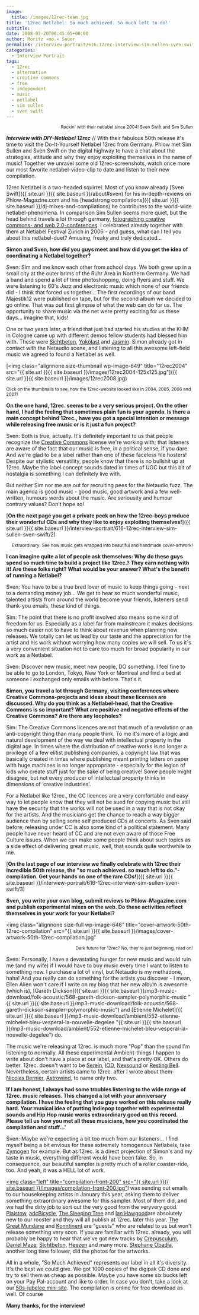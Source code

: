 ```yaml
---
image:
  title: /images/12rec-team.jpg
title: '12rec Netlabel: So much achieved. So much left to do!'
subtitle: 
date: 2008-07-20T06:45:05+00:00
author: Moritz »mo.« Sauer
permalink: /interview-portrait/616-12rec-interview-sim-sullen-sven-swift
categories:
  - Interview Portrait
tags:
  - 12rec
  - alternative
  - creative commons
  - free
  - independent
  - music
  - netlabel
  - sim sullen
  - sven swift
---
```

<p style="text-align: right;">
  <small>Rockin' with their netlabel since 2004! Sven Swift and Sim Sullen</small>
</p>



***Interview with DIY-Netlabel 12rec*** // With their fabulous 50th release it's time to visit the Do-It-Yourself Netlabel 12rec from Germany. Phlow met Sim Sullen and Sven Swift on the digital highway to have a chat about the strategies, attitude and why they enjoy exploiting themselves in the name of music! Together we unravel some old 12rec-screenshots, watch once more our most favorite netlabel-video-clip to date and listen to their new compilation.

<!--more-->

<!--adsense-->

12rec Netlabel is a two-headed squirrel. Most of you know already [Sven Swift]({{ site.url }}{{ site.baseurl }}/about#sven) for his in-depth-reviews on Phlow-Magazine.com and his [headstrong compilations]({{ site.url }}{{ site.baseurl }}/dj-mixes-and-compilations) he contributes to the world-wide netlabel-phenomena. In comparison Sim Sullen seems more quiet, but the head behind travels a lot through germany, <a href="http://flickr.com/photos/simsullen/" target="_blank">fotographing creative commons- and web 2.0-conferences</a>. I celebrated already together with them at Netlabel Festival Zürich in 2006 - and guess, what can I tell you about this netlabel-duet? Amusing, freaky and truly dedicated...

**Simon and Sven, how did you guys meet and how did you get the idea of coordinating a Netlabel together?**

Sven: Sim and me know each other from school days. We both grew up in a small city at the outer brims of the Ruhr Area in Northern Germany. We had a band and spend a lot of time photoshopping, doing flyers and stuff. We were listening to 60's Jazz and electronic music which none of our friends did - I think that forced us together... The first recordings of our band Majestik12 were published on tape, but for the second album we decided to go online. That was out first glimpse of what the web can do for us. The opportunity to share music via the net were pretty exciting for us these days... imagine that, kids!

One or two years later, a friend that just had started his studies at the KHM in Cologne came up with different demos fellow students had blessed him with. These were [Sichtbeton](http://www.archive.org/details/12rec.010 "http://www.archive.org/details/12rec.010"), [Yokölast](http://www.archive.org/details/12rec.015 "http://www.archive.org/details/12rec.015") and [Jasmin](http://www.archive.org/details/12rec.011 "http://www.archive.org/details/12rec.011"). Simon already got in contact with the Netaudio scene, and listening to all this awesome left-field music we agreed to found a Netlabel as well.

[<img class="alignnone size-thumbnail wp-image-649" title="12rec2004" src="{{ site.url }}{{ site.baseurl }}/images/12rec2004-125x125.jpg"]({{ site.url }}{{ site.baseurl }}/images/12rec2008.jpg)

<small>Click on the thumbnails to see, how the 12rec-website looked like in 2004, 2005, 2006 and 2007!<br /> </small>

**On the one hand, 12rec. seems to be a very serious project. On the other hand, I had the feeling that sometimes plain fun is your agenda. Is there a main concept behind 12rec., have you got a special intention or message while releasing free music or is it just a fun project?**

Sven: Both is true, actually. It's definitely important to us that people recognize the [Creative Commons](http://creativecommons.org/ "http://creativecommons.org/") license we're working with; that listeners are aware of the fact that our music is free, in a political sense, if you dare. And we're glad to be a label rather than one of these faceless file hosters! Despite our stylistic versatility, people know that there is no bullshit up at 12rec. Maybe the label concept sounds dated in times of UGC but this bit of nostalgia is something I can definitely live with.

But neither Sim nor me are out for recruiting pees for the Netaudio fuzz. The main agenda is good music - good music, good artwork and a few well-written, humours words about the music. Are seriousity and humour contrary values? Don't hope so!

[**On the next page you get a private peek on how the 12rec-boys produce their wonderful CDs and why they like to enjoy exploiting themselves!**]({{ site.url }}{{ site.baseurl }}/interview-portrait/616-12rec-interview-sim-sullen-sven-swift/2)

<!--nextpage-->


  


<p style="text-align: right;">
  <small>Extraordinary: See how music gets wrapped into beautiful and handmade cover-artwork!</small>
</p>

**I can imagine quite a lot of people ask themselves: Why do these guys spend so much time to build a project like 12rec.? They earn nothing with it! Are these folks right? What would be your answer? What's the benefit of running a Netlabel?**

Sven: You have to be a true bred lover of music to keep things going - next to a demanding money job... We get to hear so much wonderful music, talented artists from around the world become your friends, listeners send thank-you emails, these kind of things.

Sim: The point that there is no profit involved also means some kind of freedom for us. Especially as a label far from mainstream it makes decisions so much easier not to have to think about revenue when planning new releases. We totally can let us lead by our taste and the appreciation for the artist and his work without worrying how many copies we will sell. To us it´s a very convenient situation not to care too much for broad popularity in our work as a Netlabel.

Sven: Discover new music, meet new people, DO something. I feel fine to be able to go to London, Tokyo, New York or Montreal and find a bed at someone I exchanged only emails with before. That's it.

**Simon, you travel a lot through Germany, visiting conferences where Creative Commons-projects and ideas about these licenses are discussed. Why do you think as a Netlabel-head, that the Creative Commons is so important? What are positive and negative effects of the Creative Commons? Are there any loopholes?**

Sim: The Creative Commons licences are not that much of a revolution or an anti-copyright thing than many people think. To me it's more of a logic and natural development of the way we deal with intellectual property in the digital age. In times where the distribution of creative works is no longer a privilege of a few elitist publishing companies, a copyright law that was basically created in times where publishing meant printing letters on paper with huge machines is no longer appropriate - especially for the legion of kids who create stuff just for the sake of being creative! Some people might disagree, but not every producer of intellectual property thinks in dimensions of ‘creative industries'.

For a Netlabel like 12rec., the CC licences are a very comfortable and easy way to let people know that they will not be sued for copying music but still have the security that the works will not be used in a way that is not okay for the artists. And the musicians get the chance to reach a way bigger audience than by selling some self produced CDs at concerts. As Sven said before, releasing under CC is also some kind of a political statement. Many people have never heard of CC and are not even aware of those Free Culture issues. When we can make some people think about such topics as a side effect of delivering great music, well, that sounds quite worthwhile to me.

[**On the last page of our interview we finally celebrate with 12rec their incredible 50th release, the "so much achieved. so much left to do."-compilation. Get your hands on one of the rare CDs!**]({{ site.url }}{{ site.baseurl }}/interview-portrait/616-12rec-interview-sim-sullen-sven-swift/3)

<!--nextpage-->

**Sven, you write your own blog, submit reviews to Phlow-Magazine.com and publish experimental mixes on the web. Do these activities reflect themselves in your work for your Netlabel?**

<img class="alignnone size-full wp-image-646" title="cover-artwork-50th-12rec-compilation" src="{{ site.url }}{{ site.baseurl }}/images/cover-artwork-50th-12rec-compilation.jpg"

<p style="text-align: right;">
  <small>Dark future for 12rec? No, they're just beginning, read on!</small>
</p>

Sven: Personally, I have a devastating hunger for new music and would ruin me (and my wife) if I would have to buy music every time I want to listen to something new. I purchase a lot of vinyl, but Netaudio is my methadone, haha! And you really can do something for the artists you discover - I mean, Ellen Alien won't care if I write on my blog that her new album is awesome (which is), [Gareth Dickson]({{ site.url }}{{ site.baseurl }}/mp3-music-download/folk-acoustic/568-gareth-dickson-sampler-polymorphic-music "{{ site.url }}{{ site.baseurl }}/mp3-music-download/folk-acoustic/568-gareth-dickson-sampler-polymorphic-music") and [Etienne Michelet]({{ site.url }}{{ site.baseurl }}/mp3-music-download/ambient/552-etienne-michelet-bleu-vesperal-la-nouvelle-degelee "{{ site.url }}{{ site.baseurl }}/mp3-music-download/ambient/552-etienne-michelet-bleu-vesperal-la-nouvelle-degelee") do.

The music we're releasing at 12rec. is much more "Pop" than the sound I'm listening to normally. All these experimental Ambient-things I happen to write about don't have a place at our label, and that's pretty OK. Others do better. 12rec. doesn't want to be [Serein](http://www.serein.co.uk/ "http://www.serein.co.uk/"), [IOD](http://semlabel.com/iod/ "http://semlabel.com/iod/"), [Nexsound](http://nexsound.org/ "http://nexsound.org/") or [Resting Bell](http://www.restingbell.net/ "http://www.restingbell.net/"). Nevertheless, certain artists came to 12rec. after I wrote about them- [Nicolas Bernier](http://12rec.net/Release_Nicolas-Bernier-Simon-Trottier_042.htm), [Astrowind](http://12rec.net/Release_Astrowind_041.htm), to name only two.

**If I am honest, I always had some troubles listening to the wide range of 12rec. music releases. This changed a lot with your anniversary compilation. I have the feeling that you guys worked on this release really hard. Your musical idea of putting Indiepop together with experimental sounds and Hip Hop music works extraordinary good on this record. Please tell us how you met all these musicians, how you coordinated the compilation and stuff...'**

Sven: Maybe we're expecting a bit too much from our listeners... I find myself being a bit envious for these extremely homogenous Netlabels, take [Zymogen](http://www.zymogen.net/ "http://www.zymogen.net/") for example. But as 12rec. is a direct projection of Simon's and my taste in music, everything different would have been fake. So, in consequence, our beautiful sampler is pretty much of a roller coaster-ride, too. And yeah, it was a HELL lot of work.

[<img class="left" title="compilation-front-200" src="{{ site.url }}{{ site.baseurl }}/images/compilation-front-200.jpg"](http://12rec.net/12rec.050_Downloads.htm)I was sending out emails to our housekeeping artists in January this year, asking them to deliver something extraordinary awesome for this sampler. Most of them did, and we had the dirty job to sort out the very good from the veryvery good. [Plaistow](http://www.edogm.net/plaistow/ "http://www.edogm.net/plaistow/"), [adcBicycle](http://www.adcbicycle.com/ "http://www.adcbicycle.com/"), [The Sleeping Tree](http://www.myspace.com/thesleepingtree "http://www.myspace.com/thesleepingtree") and [Ian Hawgood](http://www.koenmusic.com/ "http://www.koenmusic.com/")are absolutely new to our rooster and they will all publish at 12rec. later this year. [The Great Mundane](http://www.thegreatmundane.com/ "http://www.thegreatmundane.com/") and [Konntinent](http://www.myspace.com/konntinent "http://www.myspace.com/konntinent") are "guests" who are related to us but won't release something very soon. If you are familiar with 12rec. already, you will probably be happy to hear that we've got new tracks by <a href="http://12rec.net/Release_Crepusculum_036.htm" target="_blank">Crepusculum</a>, <a href="http://12rec.net/Release_Daniel-Maze_028.htm" target="_self">Daniel Maze</a>, [Sichtbeton](http://www.archive.org/details/12rec.010 "http://www.archive.org/details/12rec.010"), <a href="http://12rec.net/Release_Heezen_033.htm" target="_blank">Heezen</a> and many more. [Stephane Obadia](http://www.flickr.com/photos/firlgriend/ "http://www.flickr.com/photos/firlgriend/"), another long time follower, did the photos for the artworks.

All in a whole, "So Much Achieved" represents our label in all it's diversity. It's the best we could give. We got 1000 copies of the digipak CD done and try to sell them as cheap as possible. Maybe you have some six bucks left on your Pay Pal-account and like to order. In case you don't, take a look at our [50s-jubelee mini site](http://12rec.net/050.htm "http://12rec.net/050.htm"). The compilation is online for free download as well. Of course

**Many thanks, for the interview!**